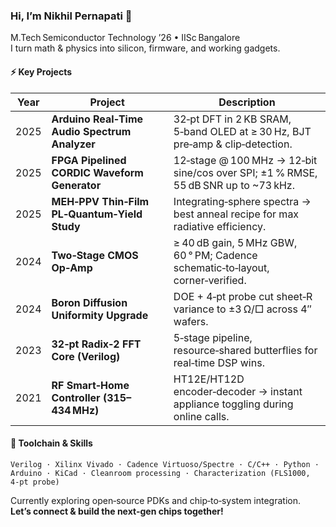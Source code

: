 ### Hi, I’m Nikhil Pernapati 👋  
M.Tech Semiconductor Technology ’26 • IISc Bangalore  
I turn math & physics into silicon, firmware, and working gadgets.

#### ⚡ Key Projects
| Year | Project | Description |
|------|---------|-------|
| 2025 | **Arduino Real‑Time Audio Spectrum Analyzer** | 32‑pt DFT in 2 KB SRAM, 5‑band OLED at ≥ 30 Hz, BJT pre‑amp & clip‑detection. |
| 2025 | **FPGA Pipelined CORDIC Waveform Generator** | 12‑stage @ 100 MHz → 12‑bit sine/cos over SPI; ±1 % RMSE, 55 dB SNR up to ~73 kHz. |
| 2025 | **MEH‑PPV Thin‑Film PL‑Quantum‑Yield Study** | Integrating‑sphere spectra → best anneal recipe for max radiative efficiency. |
| 2024 | **Two‑Stage CMOS Op‑Amp** | ≥ 40 dB gain, 5 MHz GBW, 60 ° PM; Cadence schematic‑to‑layout, corner‑verified. |
| 2024 | **Boron Diffusion Uniformity Upgrade** | DOE + 4‑pt probe cut sheet‑R variance to ±3 Ω/□ across 4″ wafers. |
| 2023 | **32‑pt Radix‑2 FFT Core (Verilog)** | 5‑stage pipeline, resource‑shared butterflies for real‑time DSP wins. |
| 2021 | **RF Smart‑Home Controller (315–434 MHz)** | HT12E/HT12D encoder‑decoder → instant appliance toggling during online calls. |

#### 🧰  Toolchain & Skills
`Verilog · Xilinx Vivado · Cadence Virtuoso/Spectre · C/C++ · Python · Arduino · KiCad · Cleanroom processing · Characterization (FLS1000, 4‑pt probe)`

Currently exploring open‑source PDKs and chip‑to‑system integration.  
**Let’s connect & build the next‑gen chips together!**
